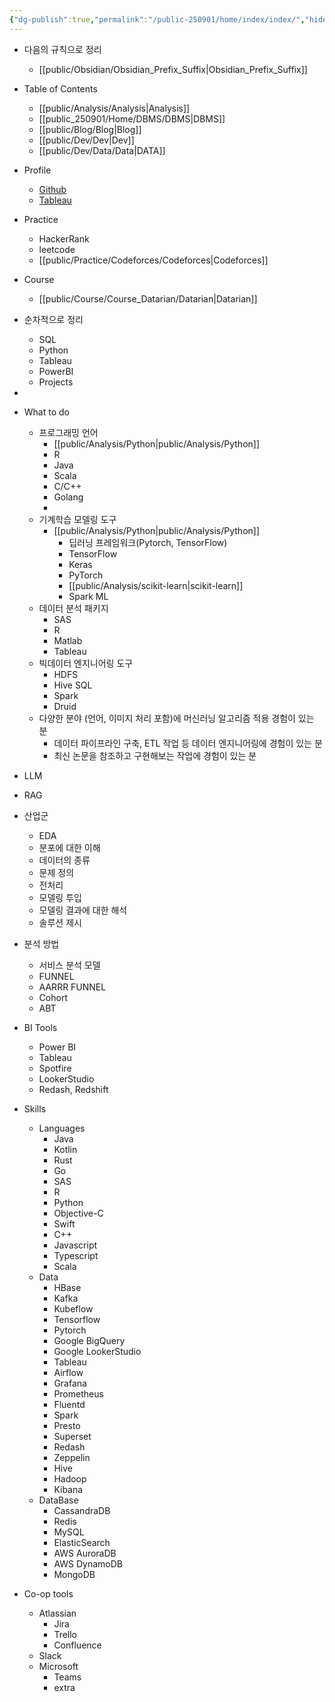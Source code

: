 ```yaml
---
{"dg-publish":true,"permalink":"/public-250901/home/index/index/","hide":"False","tags":["gardenEntry"],"created":"2024-11-05T20:24:18.792+09:00","updated":"2025-09-01T14:43:39.999+09:00"}
---
```


- 다음의 규칙으로 정리
	- [[public/Obsidian/Obsidian_Prefix_Suffix\|Obsidian_Prefix_Suffix]]

- Table of Contents
	- [[public/Analysis/Analysis\|Analysis]]
	- [[public_250901/Home/DBMS/DBMS\|DBMS]]
	- [[public/Blog/Blog\|Blog]]
	- [[public/Dev/Dev\|Dev]]
	- [[public/Dev/Data/Data\|DATA]]

- Profile
	- [Github](https://github.com/jd0421/Project)
	- [Tableau](https://public.tableau.com/app/profile/alex.noh6655/vizzes)

- Practice
	- HackerRank
	- leetcode
	- [[public/Practice/Codeforces/Codeforces\|Codeforces]]

- Course
	- [[public/Course/Course_Datarian/Datarian\|Datarian]]


- 순차적으로 정리 
	- SQL
	- Python
	- Tableau
	- PowerBI
	- Projects
- 

- What to do
	- 프로그래밍 언어
		- [[public/Analysis/Python\|public/Analysis/Python]]
		- R
		- Java
		- Scala
		- C/C++
		- Golang
		- 
	- 기계학습 모델링 도구
		- [[public/Analysis/Python\|public/Analysis/Python]]
			- 딥러닝 프레임워크(Pytorch, TensorFlow)
			- TensorFlow
			- Keras
			- PyTorch
			- [[public/Analysis/scikit-learn\|scikit-learn]]
			- Spark ML
	- 데이터 분석 패키지
		- SAS
		- R
		- Matlab
		- Tableau
	- 빅데이터 엔지니어링 도구
		- HDFS
		- Hive SQL
		- Spark
		- Druid
	- 다양한 분야 (언어, 이미지 처리 포함)에 머신러닝 알고리즘 적용 경험이 있는 분
		- 데이터 파이프라인 구축, ETL 작업 등 데이터 엔지니어링에 경험이 있는 분
		- 최신 논문을 참조하고 구현해보는 작업에 경험이 있는 분


- LLM
- RAG


- 산업군
	- EDA
	- 분포에 대한 이해
	- 데이터의 종류
	- 문제 정의
	- 전처리 
	- 모델링 투입
	- 모델링 결과에 대한 해석
	- 솔루션 제시

- 분석 방법
	- 서비스 분석 모델
	- FUNNEL
	- AARRR FUNNEL
	- Cohort
	- ABT 

- BI Tools
	- Power BI
	- Tableau
	- Spotfire
	- LookerStudio
	- Redash, Redshift 


- Skills
	- Languages
		- Java
		- Kotlin
		- Rust
		- Go
		- SAS
		- R
		- Python
		- Objective-C
		- Swift
		- C++
		- Javascript
		- Typescript
		- Scala
	- Data
		- HBase
		- Kafka
		- Kubeflow
		- Tensorflow
		- Pytorch
		- Google BigQuery
		- Google LookerStudio
		- Tableau
		- Airflow
		- Grafana
		- Prometheus
		- Fluentd
		- Spark
		- Presto
		- Superset
		- Redash
		- Zeppelin
		- Hive
		- Hadoop
		- Kibana
	- DataBase
		- CassandraDB
		- Redis
		- MySQL
		- ElasticSearch
		- AWS AuroraDB
		- AWS DynamoDB
		- MongoDB
- Co-op tools
	- Atlassian
		- Jira
		- Trello
		- Confluence
	- Slack
	- Microsoft
		- Teams
		- extra
	
